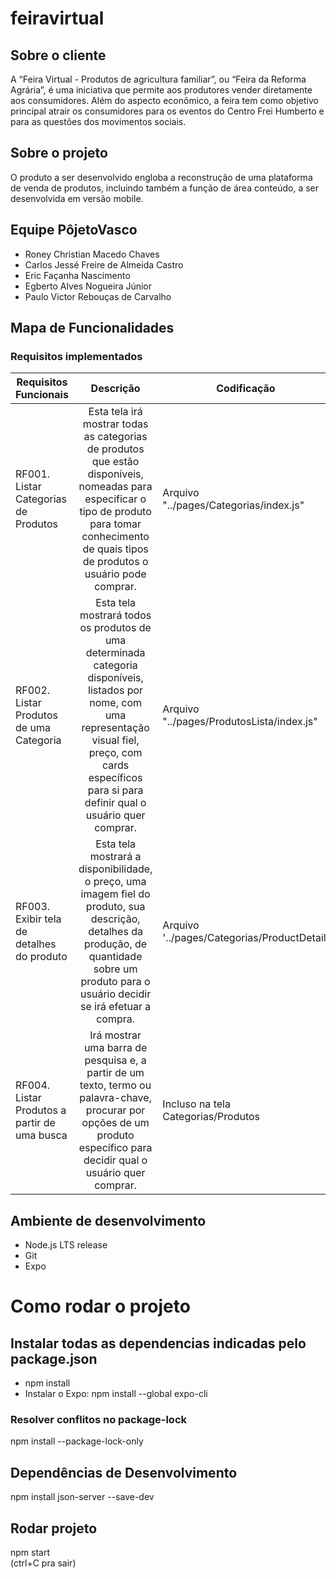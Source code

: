 # feiravirtual

## Sobre o cliente

A “Feira Virtual - Produtos de agricultura familiar”, ou “Feira da Reforma Agrária”, é uma iniciativa que permite aos produtores vender diretamente aos 
consumidores. Além do aspecto econômico, a feira tem como objetivo principal 
atrair os consumidores para os eventos do Centro Frei Humberto e para as 
questões dos movimentos sociais.

## Sobre o projeto
O produto a ser desenvolvido engloba a reconstrução de uma plataforma de venda de produtos, incluindo também a função de área
conteúdo, a ser desenvolvida em versão mobile.

## Equipe PôjetoVasco

* Roney Christian Macedo Chaves
* Carlos Jessé Freire de Almeida Castro
* Eric Façanha Nascimento
* Egberto Alves Nogueira Júnior
* Paulo Victor Rebouças de Carvalho

## Mapa de Funcionalidades
### Requisitos implementados

| Requisitos Funcionais | Descrição	 | Codificação  |
| ------------- |:-------------:| ------------- |
| RF001. Listar Categorias de Produtos      | Esta tela irá mostrar todas as categorias de produtos que estão disponíveis, nomeadas para especificar o tipo de produto para tomar conhecimento de quais tipos de produtos o usuário pode comprar.|Arquivo "../pages/Categorias/index.js" |      
| RF002. Listar Produtos de uma Categoria|Esta tela mostrará todos os produtos de uma determinada categoria disponíveis, listados por nome, com uma representação visual fiel, preço, com cards específicos para si para definir qual o usuário quer comprar.|Arquivo "../pages/ProdutosLista/index.js"| 
| RF003. Exibir tela de detalhes do produto      |Esta tela mostrará a disponibilidade, o preço, uma imagem fiel do produto, sua descrição, detalhes da produção, de quantidade sobre um produto para o usuário decidir se irá efetuar a compra.|Arquivo '../pages/Categorias/ProductDetail'| 
| RF004. Listar Produtos a partir de uma busca      |Irá mostrar uma barra de pesquisa e, a partir de um texto, termo ou palavra-chave, procurar por opções de um produto específico para decidir qual o usuário quer comprar.|Incluso na tela Categorias/Produtos|

## Ambiente de desenvolvimento
* Node.js LTS release
* Git
* Expo

# Como rodar o projeto

## Instalar todas as dependencias indicadas pelo package.json
* npm install  
* Instalar o Expo:
npm install --global expo-cli 

### Resolver conflitos no package-lock
npm install --package-lock-only

## Dependências de Desenvolvimento
npm install json-server --save-dev

## Rodar projeto
npm start  
(ctrl+C pra sair)

